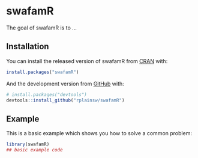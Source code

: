 
<!-- README.md is generated from README.Rmd. Please edit that file -->

# swafamR

<!-- badges: start -->
<!-- badges: end -->

The goal of swafamR is to …

## Installation

You can install the released version of swafamR from
[CRAN](https://CRAN.R-project.org) with:

``` r
install.packages("swafamR")
```

And the development version from [GitHub](https://github.com/) with:

``` r
# install.packages("devtools")
devtools::install_github("rplainsw/swafamR")
```

## Example

This is a basic example which shows you how to solve a common problem:

``` r
library(swafamR)
## basic example code
```
